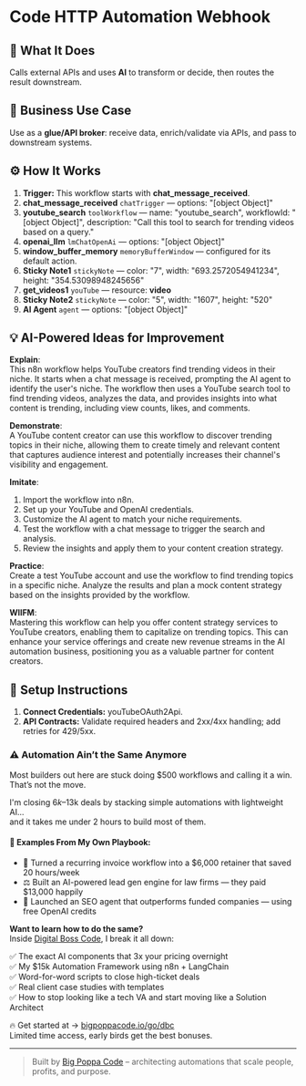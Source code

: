 # Code HTTP Automation Webhook
  ## 🚀 What It Does
  Calls external APIs and uses **AI** to transform or decide, then routes the result downstream.
  
  ## 💼 Business Use Case
  Use as a **glue/API broker**: receive data, enrich/validate via APIs, and pass to downstream systems.
  
  ## ⚙️ How It Works
  1. **Trigger:** This workflow starts with **chat_message_received**.
  2. **chat_message_received** `chatTrigger` — options: "[object Object]"
3. **youtube_search** `toolWorkflow` — name: "youtube_search", workflowId: "[object Object]", description: "Call this tool to search for trending videos based on a query."
4. **openai_llm** `lmChatOpenAi` — options: "[object Object]"
5. **window_buffer_memory** `memoryBufferWindow` — configured for its default action.
6. **Sticky Note1** `stickyNote` — color: "7", width: "693.2572054941234", height: "354.53098948245656"
7. **get_videos1** `youTube` — resource: **video**
8. **Sticky Note2** `stickyNote` — color: "5", width: "1607", height: "520"
9. **AI Agent** `agent` — options: "[object Object]"
  
  ## 💡 AI-Powered Ideas for Improvement
  **Explain**:  
This n8n workflow helps YouTube creators find trending videos in their niche. It starts when a chat message is received, prompting the AI agent to identify the user's niche. The workflow then uses a YouTube search tool to find trending videos, analyzes the data, and provides insights into what content is trending, including view counts, likes, and comments.

**Demonstrate**:  
A YouTube content creator can use this workflow to discover trending topics in their niche, allowing them to create timely and relevant content that captures audience interest and potentially increases their channel's visibility and engagement.

**Imitate**:  
1. Import the workflow into n8n.
2. Set up your YouTube and OpenAI credentials.
3. Customize the AI agent to match your niche requirements.
4. Test the workflow with a chat message to trigger the search and analysis.
5. Review the insights and apply them to your content creation strategy.

**Practice**:  
Create a test YouTube account and use the workflow to find trending topics in a specific niche. Analyze the results and plan a mock content strategy based on the insights provided by the workflow.

**WIIFM**:  
Mastering this workflow can help you offer content strategy services to YouTube creators, enabling them to capitalize on trending topics. This can enhance your service offerings and create new revenue streams in the AI automation business, positioning you as a valuable partner for content creators.
  
  ## 🔧 Setup Instructions
  1. **Connect Credentials:** youTubeOAuth2Api.
2. **API Contracts:** Validate required headers and 2xx/4xx handling; add retries for 429/5xx.
  
### ⚠️ Automation Ain’t the Same Anymore

Most builders out here are stuck doing $500 workflows and calling it a win.  
That’s not the move.  

I'm closing $6k–$13k deals by stacking simple automations with lightweight AI...  
and it takes me under 2 hours to build most of them.

#### 🧠 Examples From My Own Playbook:
- 🔁 Turned a recurring invoice workflow into a $6,000 retainer that saved 20 hours/week  
- ⚖️ Built an AI-powered lead gen engine for law firms — they paid $13,000 happily  
- 🚀 Launched an SEO agent that outperforms funded companies — using free OpenAI credits  

**Want to learn how to do the same?**  
Inside [Digital Boss Code](https://bigpoppacode.io/go/dbc), I break it all down:

✅ The exact AI components that 3x your pricing overnight  
✅ My $15k Automation Framework using n8n + LangChain  
✅ Word-for-word scripts to close high-ticket deals  
✅ Real client case studies with templates  
✅ How to stop looking like a tech VA and start moving like a Solution Architect  

🔥 Get started at → [bigpoppacode.io/go/dbc](https://bigpoppacode.io/go/dbc)  
Limited time access, early birds get the best bonuses.

---
> Built by [Big Poppa Code](https://bigpoppacode.io) – architecting automations that scale people, profits, and purpose.
  